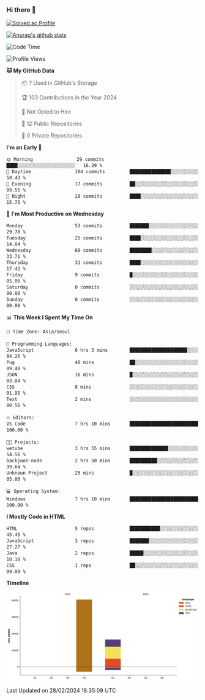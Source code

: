 ### Hi there 👋

[![Solved.ac Profile](http://mazassumnida.wtf/api/v2/generate_badge?boj=qwert3748)](https://solved.ac/qwert3748/)

[![Anurag's github stats](https://github-readme-stats.vercel.app/api?username=hong3737)](https://github.com/anuraghazra/github-readme-stats)
<!--START_SECTION:waka-->
![Code Time](http://img.shields.io/badge/Code%20Time-22%20hrs%2053%20mins-blue)

![Profile Views](http://img.shields.io/badge/Profile%20Views-96-blue)

**🐱 My GitHub Data** 

> 📦 ? Used in GitHub's Storage 
 > 
> 🏆 103 Contributions in the Year 2024
 > 
> 🚫 Not Opted to Hire
 > 
> 📜 12 Public Repositories 
 > 
> 🔑 0 Private Repositories 
 > 
**I'm an Early 🐤** 

```text
🌞 Morning                29 commits          ████░░░░░░░░░░░░░░░░░░░░░   16.29 % 
🌆 Daytime                104 commits         ███████████████░░░░░░░░░░   58.43 % 
🌃 Evening                17 commits          ██░░░░░░░░░░░░░░░░░░░░░░░   09.55 % 
🌙 Night                  28 commits          ████░░░░░░░░░░░░░░░░░░░░░   15.73 % 
```
📅 **I'm Most Productive on Wednesday** 

```text
Monday                   53 commits          ███████░░░░░░░░░░░░░░░░░░   29.78 % 
Tuesday                  25 commits          ████░░░░░░░░░░░░░░░░░░░░░   14.04 % 
Wednesday                60 commits          ████████░░░░░░░░░░░░░░░░░   33.71 % 
Thursday                 31 commits          ████░░░░░░░░░░░░░░░░░░░░░   17.42 % 
Friday                   9 commits           █░░░░░░░░░░░░░░░░░░░░░░░░   05.06 % 
Saturday                 0 commits           ░░░░░░░░░░░░░░░░░░░░░░░░░   00.00 % 
Sunday                   0 commits           ░░░░░░░░░░░░░░░░░░░░░░░░░   00.00 % 
```


📊 **This Week I Spent My Time On** 

```text
🕑︎ Time Zone: Asia/Seoul

💬 Programming Languages: 
JavaScript               6 hrs 3 mins        █████████████████████░░░░   84.26 % 
Pug                      40 mins             ██░░░░░░░░░░░░░░░░░░░░░░░   09.40 % 
JSON                     16 mins             █░░░░░░░░░░░░░░░░░░░░░░░░   03.84 % 
CSS                      8 mins              ░░░░░░░░░░░░░░░░░░░░░░░░░   01.95 % 
Text                     2 mins              ░░░░░░░░░░░░░░░░░░░░░░░░░   00.56 % 

🔥 Editors: 
VS Code                  7 hrs 10 mins       █████████████████████████   100.00 % 

🐱‍💻 Projects: 
wetube                   3 hrs 55 mins       ██████████████░░░░░░░░░░░   54.56 % 
backjoon-node            2 hrs 50 mins       ██████████░░░░░░░░░░░░░░░   39.64 % 
Unknown Project          25 mins             █░░░░░░░░░░░░░░░░░░░░░░░░   05.80 % 

💻 Operating System: 
Windows                  7 hrs 10 mins       █████████████████████████   100.00 % 
```

**I Mostly Code in HTML** 

```text
HTML                     5 repos             ███████████░░░░░░░░░░░░░░   45.45 % 
JavaScript               3 repos             ███████░░░░░░░░░░░░░░░░░░   27.27 % 
Java                     2 repos             █████░░░░░░░░░░░░░░░░░░░░   18.18 % 
CSS                      1 repo              ██░░░░░░░░░░░░░░░░░░░░░░░   09.09 % 
```



**Timeline**

![Lines of Code chart](https://raw.githubusercontent.com/hong3737/hong3737/main/assets/bar_graph.png)


 Last Updated on 28/02/2024 18:35:09 UTC
<!--END_SECTION:waka-->
<!--
**hong3737/hong3737** is a ✨ _special_ ✨ repository because its `README.md` (this file) appears on your GitHub profile.

Here are some ideas to get you started:

- 🔭 I’m currently working on ...
- 🌱 I’m currently learning ...
- 👯 I’m looking to collaborate on ...
- 🤔 I’m looking for help with ...
- 💬 Ask me about ...
- 📫 How to reach me: ...
- 😄 Pronouns: ...
- ⚡ Fun fact: ...
-->
